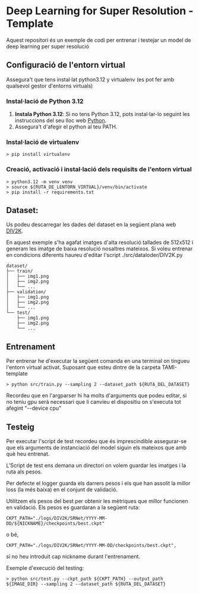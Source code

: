 # Deep Learning for Super Resolution - Template 

Aquest repositori és un exemple de codi per entrenar i testejar un model de deep learning per super resolució

## Configuració de l'entorn virtual

Assegura't que tens instal·lat python3.12 y virtualenv (es pot fer amb qualsevol gestor d'entorns virtuals)

### Instal·lació de Python 3.12

1. **Instala Python 3.12**: Si no tens Python 3.12, pots instal·lar-lo seguint les instruccions del seu lloc web [Python](https://www.python.org/downloads/).
2. Assegura't d'afegir el python al teu PATH.

### Instal·lació de virtualenv
```plaintext
> pip install virtualenv
```
### Creació, activació i instal·lació dels requisits de l'entorn virtual
```plaintext
> python3.12 -m venv venv
> source ${RUTA_DE_LENTORN_VIRTUAL}/venv/bin/activate
> pip install -r requirements.txt
```

## Dataset:

Us podeu descarregar les dades del dataset en la següent plana web [DIV2K](https://data.vision.ee.ethz.ch/cvl/DIV2K/).

En aquest exemple s'ha agafat imatges d'alta resolució tallades de 512x512 i generam les imatge de baixa resolució nosaltres mateixos.
Si voleu entrenar en condicions diferents haureu d'editar l'script ./src/dataloder/DIV2K.py

```plaintext
dataset/
├── train/
│   ├── img1.png
│   ├── img2.png
│   └── ...
├── validation/
│   ├── img1.png
│   ├── img2.png
│   └── ...
└── test/
    ├── img1.png
    ├── img2.png
    └── ...
```
## Entrenament

Per entrenar he d'executar la següent comanda en una terminal on tingueu l'entorn virtual activat. Suposant que esteu dintre de la carpeta TAMI-template
```plaintext
> python src/train.py --sampling 2 --dataset_path ${RUTA_DEL_DATASET}
```
Recordeu que en l'argparser hi ha molts d'arguments que podeu editar, si no teniu gpu serà necessari que li canvieu el dispositiu on s'executa tot afegint "--device cpu"

## Testeig

Per executar l'script de test recordeu que és imprescindible assegurar-se que els arguments de instanciació del model siguin els mateixos que amb què heu entrenat.

L'Script de test ens demana un directori on volem guardar les imatges i la ruta als pesos.

Per defecte el logger guarda els darrers pesos i els que han assolit la millor loss (la més baixa) en el conjunt de validació.

Utilitzem els pesos del best per obtenir les mètriques que millor funcionen en validació.
Els pesos es guardaran a la següent ruta:

```plaintext
CKPT_PATH="./logs/DIV2K/SRNet/YYYY-MM-DD/${NICKNAME}/checkpoints/best.ckpt"
```
o bé,
```plaintext
CKPT_PATH="./logs/DIV2K/SRNet/YYYY-MM-DD/checkpoints/best.ckpt",
```
si no heu introduit cap nickname durant l'entrenament.

Exemple d'execució del testing:
```plaintext
> python src/test.py --ckpt_path ${CKPT_PATH} --output_path ${IMAGE_DIR} --sampling 2 --dataset_path ${RUTA_DEL_DATASET}
```


